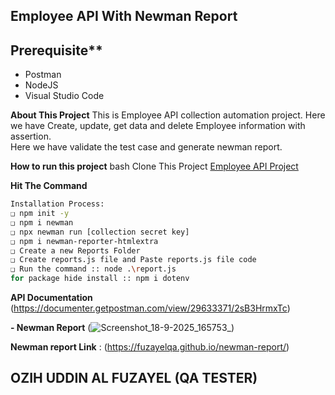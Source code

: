 ## Employee API With Newman Report
## Prerequisite**
- Postman
- NodeJS
- Visual Studio Code

**About This Project**
This is Employee API collection automation project. Here we have Create, update, get data and delete Employee information with assertion.  
Here we have validate the test case and generate newman report.

**How to run this project**
bash
Clone This Project [Employee API Project](https://github.com/fuzayelqa/assignment-api)

**Hit The Command**
```bash
Installation Process:
❑ npm init -y
❑ npm i newman
❑ npx newman run [collection secret key]
❑ npm i newman-reporter-htmlextra
❑ Create a new Reports Folder
❑ Create reports.js file and Paste reports.js file code
❑ Run the command :: node .\report.js
for package hide install :: npm i dotenv
```

**API Documentation** (https://documenter.getpostman.com/view/29633371/2sB3HrmxTc)

**- Newman Report** (![Screenshot_18-9-2025_165753_](https://github.com/user-attachments/assets/08c20841-32bf-4f89-8757-210a971f88cb))

**Newman report Link** : (https://fuzayelqa.github.io/newman-report/)
## OZIH UDDIN AL FUZAYEL (QA TESTER)

